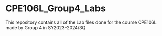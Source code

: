# CPE106L_Group4_Labs
This repository contains all of the Lab files done for the course CPE106L made by Group 4 in SY2023-2024/3Q
